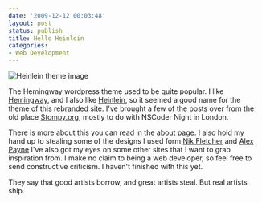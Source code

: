 ```yaml
---
date: '2009-12-12 00:03:48'
layout: post
status: publish
title: Hello Heinlein
categories:
- Web Development
---
```


![Heinlein theme image](http://images.abizern.org.s3.amazonaws.com/2009/12/screenshot.png)

The Hemingway wordpress theme used to be quite popular. I like
 [Hemingway](http://en.wikipedia.org/wiki/Ernest_Hemingway), and I also like
 [Heinlein](http://en.wikipedia.org/wiki/Heinlein), so it seemed a good name for
 the theme of this rebranded site. I've brought a few of the posts over from the
 old place [Stompy.org](http://stompy.org), mostly to do with NSCoder Night in
 London.

There is more about this you can read in the
[about page](http://abizern.org/about). I also hold my hand up to stealing some
of the designs I used form [Nik Fletcher](http://nikf.org) and
[Alex Payne](http://al3x.net/) I've also got my eyes on some other sites that I
want to grab inspiration from. I make no claim to being a web developer, so feel
free to send constructive criticism. I haven't finished with this yet.

They say that good artists borrow, and great artists steal. But real artists ship.

